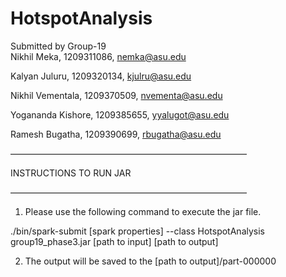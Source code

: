 # HotspotAnalysis
Submitted by Group-19										
Nikhil Meka,       1209311086, nemka@asu.edu    	

Kalyan Juluru,     1209320134, kjulru@asu.edu  

Nikhil Vementala,  1209370509, nvementa@asu.edu 	

Yogananda Kishore, 1209385655, yyalugot@asu.edu 	

Ramesh Bugatha,    1209390699, rbugatha@asu.edu 

———————————————————————————

INSTRUCTIONS TO RUN JAR

———————————————————————————

1. Please  use the following command to execute the jar file. 

./bin/spark-submit [spark properties] --class HotspotAnalysis group19_phase3.jar [path to input] [path to output]

2. The output will be saved to the [path to output]/part-000000
